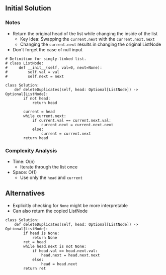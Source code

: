 ## Initial Solution
### Notes
- Return the original head of the list while changing the inside of the list
  - Key Idea: Swapping the `current.next` with the `current.next.next` 
  - Changing the `current.next` results in changing the original ListNode
- Don't forget the case of null input

```Python3
# Definition for singly-linked list.
# class ListNode:
#     def __init__(self, val=0, next=None):
#         self.val = val
#         self.next = next

class Solution:
    def deleteDuplicates(self, head: Optional[ListNode]) -> Optional[ListNode]:        
        if not head:
            return head

        current = head
        while current.next:
            if current.val == current.next.val:
                current.next = current.next.next
            else:
                current = current.next
        return head
```
### Complexity Analysis
- Time: O(n)
  - Iterate through the list once  
- Space: O(1)
  - Use only the `head` and `current`

## Alternatives
- Explicitly checking for `None` might be more interpretable
- Can also return the copied ListNode
```Python3
class Solution:
    def deleteDuplicates(self, head: Optional[ListNode]) -> Optional[ListNode]:
        if head is None:
            return None
        ret = head
        while head.next is not None:
            if head.val == head.next.val:
                head.next = head.next.next
            else:
                head = head.next
        return ret
```
